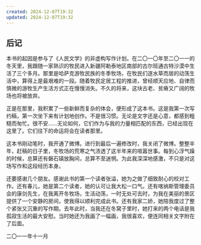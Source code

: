 ```yaml
---
created: 2024-12-07T19:32
updated: 2024-12-07T19:32
---
```

   

## 后记

本书的起因是参与了《人民文学》的非虚构写作计划。在二〇一〇年至二〇一一的冬天里，我跟随一家熟识的牧民进入新疆阿勒泰地区南部的古尔班通古特沙漠中生活了三个多月。那里是哈萨克游牧民族的冬季牧场，在牧民们逐水草而居的动荡生活中，算得上是最艰难的一段。随着牧民定居工程的推进，曾经顺天应地、自律而慎微的游牧生产生活方式正在慢慢消失。不久的将来，这块古老、贫瘠又广阔的牧场也将被放弃。

正是在那里，我积累了一些新鲜而复杂的体会，便形成了这本书。这是我第一次写约稿，第一次坐下来有计划地创作。不是很习惯。无论是文字还是心意，都感到粗糙而匆忙。很不安……无论如何，它们作为与我的力量相匹配的东西，已经出现在这里了。它们往下的命运将会在读者那里。

这本书刚动笔时，我开通了微博。进行到最后一遍修改时，我关闭了微博。整整半年，赶稿的日子里，冬牧场的荒寒之气渍透了这半年来的喧嚣世事。每到心浮气躁的时候，总算还有磐石镇放胸间，总算不至迷惘。为此我深深地感激，不只是对这场写作和这段经历本身。

还要感谢几个朋友。感谢此书的第一个读者张溢，她为之做了细致耐心的校对工作。还有春儿，她是第二个读者，她的认可让我大松一口气。还有喀纳斯管理委员会的康剑先生，在我离开冬牧场，生活动荡，一时无处可去时，为我在美丽的景区提供了一个安静的房间，使我得以顺利完成此书。还有我家二娇，她陪我度过了整个紧张又沉重的写作期。去年此时，当我还在冬窝子里时，她打来的两个电话是我孤寂生活的最大安慰。当时她还为我画了一幅画，我很喜欢，便连同相关文字附在了后面。

二〇一一年十一月